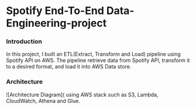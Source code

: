 # Spotify End-To-End Data-Engineering-project

### Introduction
In this project, I built an ETL(Extract, Transform and Load) pipeline using Spotify API on AWS. The pipeline retrieve data from Spotify API, transform it to a desired format, and load it into AWS Data store.

### Architecture
![Architecture Diagram](
 using AWS stack such as S3, Lambda, CloudWatch, Athena and Glue.
